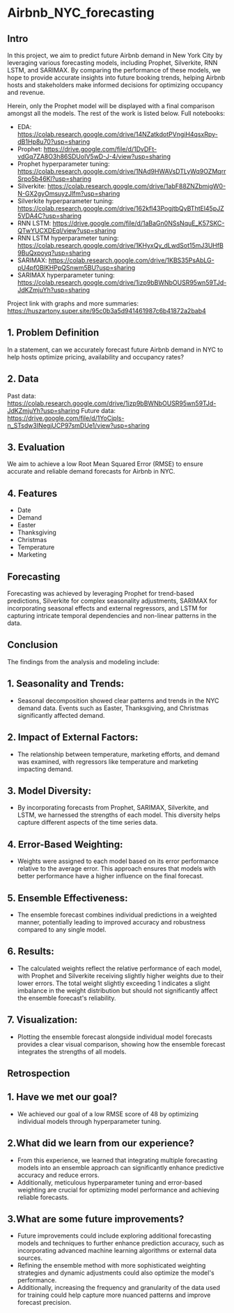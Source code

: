 # Airbnb_NYC_forecasting

## Intro

In this project, we aim to predict future Airbnb demand in New York City by leveraging various forecasting models, including Prophet, Silverkite, RNN LSTM, and SARIMAX. By comparing the performance of these models, we hope to provide accurate insights into future booking trends, helping Airbnb hosts and stakeholders make informed decisions for optimizing occupancy and revenue.

Herein, only the Prophet model will be displayed with a final comparison amongst all the models. The rest of the work is listed below.
Full notebooks:
* EDA: https://colab.research.google.com/drive/14NZatkdotPVngiH4qsxRpy-dB1Hp8u70?usp=sharing
* Prophet: https://drive.google.com/file/d/1DvDFt-vdGq7ZA8O3h86SDUoIV5wD-J-4/view?usp=sharing
* Prophet hyperparameter tuning: https://colab.research.google.com/drive/1NAd9HWAVsDTLyWq9OZMqrrSrpo5b46Kl?usp=sharing
* Silverkite: https://colab.research.google.com/drive/1abF88ZNZbmigW0-N-GX2gyOmsuyzJlfm?usp=sharing
* Silverkite hyperparameter tuning: https://colab.research.google.com/drive/162kfl43PogjtbQyBThtEl45pJZ5VDA4C?usp=sharing
* RNN LSTM: https://drive.google.com/file/d/1aBaGn0NSsNquE_K57SKC-QTwYUCXDEql/view?usp=sharing
* RNN LSTM hyperparameter tuning: https://colab.research.google.com/drive/1KHyxQy_dLwdSot15mJ3UHfB9BuQxpoyq?usp=sharing
* SARIMAX: https://colab.research.google.com/drive/1KBS35PsAbLG-pU4pf0BlKHPpQSnwm5BU?usp=sharing
* SARIMAX hyperparameter tuning: https://colab.research.google.com/drive/1izp9bBWNbOUSR95wn59TJd-JdKZmjuYh?usp=sharing

Project link with graphs and more summaries:
https://huszartony.super.site/95c0b3a5d941461987c6b41872a2bab4

## 1. Problem Definition
In a statement, can we accurately forecast future Airbnb demand in NYC to help hosts optimize pricing, availability and occupancy rates?

## 2. Data
Past data: https://colab.research.google.com/drive/1izp9bBWNbOUSR95wn59TJd-JdKZmjuYh?usp=sharing
Future data: https://drive.google.com/file/d/1YoCjpls-n_STsdw3INegjUCP97smDUe1/view?usp=sharing

## 3. Evaluation
We aim to achieve a low Root Mean Squared Error (RMSE) to ensure accurate and reliable demand forecasts for Airbnb in NYC.

## 4. Features
* Date
* Demand
* Easter
* Thanksgiving
* Christmas
* Temperature
* Marketing

## Forecasting

Forecasting was achieved by leveraging Prophet for trend-based predictions, Silverkite for complex seasonality adjustments, SARIMAX for incorporating seasonal effects and external regressors, and LSTM for capturing intricate temporal dependencies and non-linear patterns in the data.

## Conclusion
The findings from the analysis and modeling include:

## 1. Seasonality and Trends: 
* Seasonal decomposition showed clear patterns and trends in the NYC demand data. Events such as Easter, Thanksgiving, and Christmas significantly affected demand.

## 2. Impact of External Factors: 
* The relationship between temperature, marketing efforts, and demand was examined, with regressors like temperature and marketing impacting demand.

## 3. Model Diversity:
* By incorporating forecasts from Prophet, SARIMAX, Silverkite, and LSTM, we harnessed the strengths of each model. This diversity helps capture different aspects of the time series data.

## 4. Error-Based Weighting:
* Weights were assigned to each model based on its error performance relative to the average error. This approach ensures that models with better performance have a higher influence on the final forecast.

## 5. Ensemble Effectiveness:
* The ensemble forecast combines individual predictions in a weighted manner, potentially leading to improved accuracy and robustness compared to any single model.

## 6. Results:
* The calculated weights reflect the relative performance of each model, with Prophet and Silverkite receiving slightly higher weights due to their lower errors. The total weight slightly exceeding 1 indicates a slight imbalance in the weight distribution but should not significantly affect the ensemble forecast's reliability.

## 7. Visualization:
* Plotting the ensemble forecast alongside individual model forecasts provides a clear visual comparison, showing how the ensemble forecast integrates the strengths of all models.

## Retrospection
## 1. Have we met our goal?
* We achieved our goal of a low RMSE score of 48 by optimizing individual models through hyperparameter tuning.

## 2.What did we learn from our experience?
* From this experience, we learned that integrating multiple forecasting models into an ensemble approach can significantly enhance predictive accuracy and reduce errors. 
* Additionally, meticulous hyperparameter tuning and error-based weighting are crucial for optimizing model performance and achieving reliable forecasts.

## 3.What are some future improvements?
* Future improvements could include exploring additional forecasting models and techniques to further enhance prediction accuracy, such as incorporating advanced machine learning algorithms or external data sources. 
* Refining the ensemble method with more sophisticated weighting strategies and dynamic adjustments could also optimize the model's performance. 
* Additionally, increasing the frequency and granularity of the data used for training could help capture more nuanced patterns and improve forecast precision.
